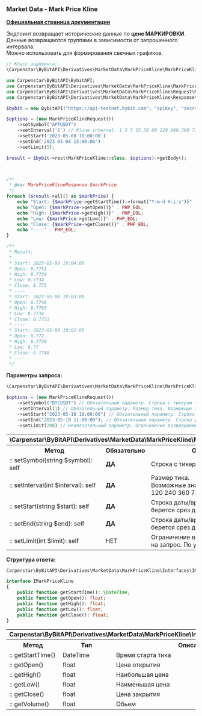### Market Data - Mark Price Kline
<b>[Официальная страница документации](https://bybit-exchange.github.io/docs/derivatives/public/mark-kline)</b>
<p>Эндпоинт возвращает исторические данные по <b>цене МАРКИРОВКИ</b>. <br />
Данные возвращаются группами в зависимости от запрошенного интервала. <br />
Можно использовать для формирования свечных графиков.</p>

```php
// Класс эндпоинта:
\Carpenstar\ByBitAPI\Derivatives\MarketData\MarkPriceKline\MarkPriceKline::class
```
```php
use Carpenstar\ByBitAPI\BybitAPI;
use Carpenstar\ByBitAPI\Derivatives\MarketData\MarkPriceKline\MarkPriceKline;
use Carpenstar\ByBitAPI\Derivatives\MarketData\MarkPriceKline\Request\MarkPriceKlineRequest;
use Carpenstar\ByBitAPI\Derivatives\MarketData\MarkPriceKline\Response\MarkPriceKlineResponse;

$bybit = new BybitAPI("https://api-testnet.bybit.com", "apiKey", "secret");

$options = (new MarkPriceKlineRequest())
    ->setSymbol("APTUSDT")
    ->setInterval('1') // Kline interval. 1 3 5 15 30 60 120 240 360 720 D M W 
    ->setStart('2023-05-08 10:00:00')
    ->setEnd('2023-05-08 15:00:00')
    ->setLimit(5);

$result = $bybit->rest(MarkPriceKline::class, $options)->getBody();



/**
 * @var MarkPriceKlineResponse $markPrice
 */
foreach ($result->all() as $markPrice) {
    echo "Start: {$markPrice->getStartTime()->format("Y-m-d H:i:s")}" . PHP_EOL;
    echo "Open: {$markPrice->getOpen()}" . PHP_EOL;
    echo "High: {$markPrice->getHigh()}" . PHP_EOL;
    echo "Low: {$markPrice->getLow()}" . PHP_EOL;
    echo "Close: {$markPrice->getClose()}" . PHP_EOL;
    echo "----" . PHP_EOL;
}

/**
 * Result:
 * 
 * Start: 2023-05-08 10:04:00
 * Open: 8.7751
 * High: 8.7759
 * Low: 8.7734
 * Close: 8.775
 * ----
 * Start: 2023-05-08 10:03:00
 * Open: 8.7748
 * High: 8.7765
 * Low: 8.7734
 * Close: 8.7751
 * ----
 * Start: 2023-05-08 10:02:00
 * Open: 8.772
 * High: 8.7749
 * Low: 8.77
 * Close: 8.7748
 * ----
 */
```  

<p><b>Параметры запроса:</b></p>

```php
\Carpenstar\ByBitAPI\Derivatives\MarketData\MarkPriceKline\MarkPriceKlineRequest::class

$options = (new MarkPriceKlineRequest())
    ->setSymbol("BTCUSDT") // Обязательный параметр. Строка с тикером торговой пары.
    ->setInterval(1) // Обязательный параметр. Размер тика. Возможные значения: 1 3 5 15 30 60 120 240 360 720 D M W
    ->setStart("2023-05-10 10:00:00") // Обязательный параметр. Строка даты/времени ОТ которого берется срез данных 
    ->setEnd("2023-05-10 11:00:00"); // Обязательный параметр. Строка даты/времени ДО которого берется срез данных
    ->setLimit(200) // Необязательный параметр. Ограничение возвращаемых записей на запрос. По умолчанию 200
```  
<table style="width: 100%">
  <tr>
    <td colspan="3">
      <b>\Carpenstar\ByBitAPI\Derivatives\MarketData\MarkPriceKline\MarkPriceKlineRequest</b>
    </td>
  </tr>
  <tr>
    <th style="width: 40%; text-align: center">Метод</th>
    <th style="width: 10%; text-align: center">Обязательно</th>
    <th style="width: 50%; text-align: center">Описание</th>
  </tr>
  <tr>
    <td>:: setSymbol(string $symbol): self</td>
    <td><b>ДА</b></td>
    <td>Строка с тикером торговой пары</td>
  </tr>
  <tr>
    <td>:: setInterval(int $interval): self</td>
    <td><b>ДА</b></td>
    <td>
      Размер тика. <br />
      Возможные значения: 1 3 5 15 30 60 120 240 360 720 D M W
    </td>
  </tr>
  <tr>
    <td>:: setStart(string $start): self</td>
    <td><b>ДА</b></td>
    <td>
      Строка даты/времени ОТ которого берется срез данных
    </td>
  </tr>
  <tr>
    <td>:: setEnd(string $end): self</td>
    <td><b>ДА</b></td>
    <td>
      Строка даты/времени ДО которого берется срез данных
    </td>
  </tr>
  <tr>
    <td>:: setLimit(int $limit): self</td>
    <td>НЕТ</td>
    <td>
      Ограничение возвращаемых записей на запрос. По умолчанию: 200
    </td>
  </tr>
</table>


<p><b>Структура ответа:</b></p>

```php
Carpenstar\ByBitAPI\Derivatives\MarketData\MarkPriceKline\Interfaces\IMarkPriceKline::class

interface IMarkPriceKline
{
    public function getStartTime(): \DateTime;
    public function getOpen(): float;
    public function getHigh(): float;
    public function getLow(): float;
    public function getClose(): float;
}
```
<table style="width: 100%">
  <tr>
    <td colspan="3">
      <b>Carpenstar\ByBitAPI\Derivatives\MarketData\MarkPriceKline\Interfaces\IMarkPriceKline</b>
    </td>
  </tr>
  <tr>
    <th style="width: 20%; text-align: center">Метод</th>
    <th style="width: 20%; text-align: center">Тип</th>
    <th style="width: 60%; text-align: center">Описание</th>
  </tr>
  <tr>
    <td>:: getStartTime()</td>
    <td>DateTime</td>
    <td>Время старта тика</td>
  </tr>
  <tr>
    <td>:: getOpen()</td>
    <td>float</td>
    <td>Цена открытия</td>
  </tr>
  <tr>
    <td>:: getHigh()</td>
    <td>float</td>
    <td>Наибольшая цена</td>
  </tr>
  <tr>
    <td>:: getLow()</td>
    <td>float</td>
    <td>Наименьшая цена</td>
  </tr>
  <tr>
    <td>:: getClose()</td>
    <td>float</td>
    <td>Цена закрытия</td>
  </tr>
  <tr>
    <td>:: getVolume()</td>
    <td>float</td>
    <td>Обьем</td>
  </tr>
</table>
